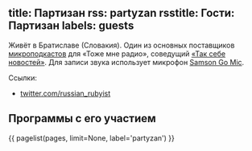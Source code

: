 title: Партизан
rss: partyzan
rsstitle: Гости: Партизан
labels: guests
---
Живёт в Братиславе (Словакия).  Один из основных поставщиков
[микроподкастов](/programs/mcast/) для «Тоже мне радио», соведущий [«Так себе
новостей»](/programs/tsn/).  Для записи звука использует микрофон [Samson Go
Mic][gomic].

Ссылки:

- [twitter.com/russian_rubyist](http://twitter.com/russian_rubyist)

## Программы с его участием

{{ pagelist(pages, limit=None, label='partyzan') }}

[gomic]: http://www.samsontech.com/samson/products/microphones/usb-microphones/gomic/

